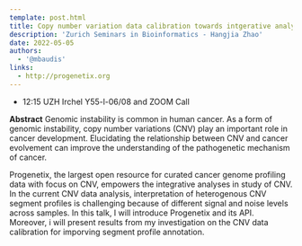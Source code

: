 ```yaml
---
template: post.html
title: Copy number variation data calibration towards intgerative analysis in cancer
description: 'Zurich Seminars in Bioinformatics - Hangjia Zhao'
date: 2022-05-05
authors:
  - '@mbaudis'
links: 
  - http://progenetix.org
---
```


* 12:15 UZH Irchel Y55-l-06/08 and ZOOM Call

**Abstract** Genomic instability is common in human cancer. As a form of genomic instability, copy number variations (CNV) play an important role in cancer development. Elucidating the relationship between CNV and cancer evolvement can improve the understanding of the pathogenetic mechanism of cancer.

<!--more-->

 Progenetix, the largest open resource for curated cancer genome profiling data with focus on CNV, empowers the integrative analyses in study of CNV. In the current CNV data analysis, interpretation of heterogenous CNV segment profiles is challenging because of different signal and noise levels across samples. In this talk, I will introduce Progenetix and its API. Moreover, i will present results from my investigation on the CNV data calibration for imporving segment profile annotation.